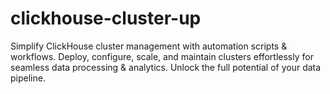# clickhouse-cluster-up
Simplify ClickHouse cluster management with automation scripts &amp; workflows. Deploy, configure, scale, and maintain clusters effortlessly for seamless data processing &amp; analytics. Unlock the full potential of your data pipeline.
